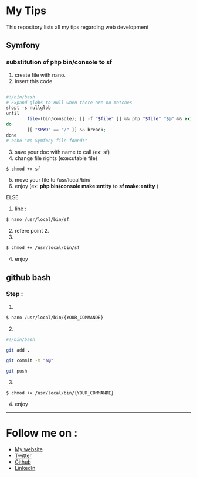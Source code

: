 # My Tips

This repository lists all my tips regarding web development

## Symfony

### substitution of php bin/console to sf

1. create file with nano.
2. insert this code

```php

#!/bin/bash
# Expand globs to null when there are no matches
shopt -s nullglob
until
        file=(bin/console); [[ -f "$file" ]] && php "$file" "$@" && exit;
do
        [[ "$PWD" == "/" ]] && breack;
done
# echo "No Symfony file found!"

```

3. save your doc with name to call (ex: sf)
4. change file rights (executable file)

```bash
$ chmod +x sf
```

5. move your file to /usr/local/bin/
6. enjoy
   (ex: **php bin/console make:entity** to **sf make:entity** )

ELSE

1. line :

```bash
$ nano /usr/local/bin/sf
```

2. refere point 2.
3.

```bash
$ chmod +x /usr/local/bin/sf
```

4. enjoy

## github bash

### Step :

1.

```bash
$ nano /usr/local/bin/{YOUR_COMMANDE}
```

2.

```bash
#!/bin/bash

git add .

git commit -m "$@"

git push

```

3.

```shell
$ chmod +x /usr/local/bin/{YOUR_COMMANDE}
```

4. enjoy

---

# Follow me on :

-   [My website](https://www.agorski.fr/)
-   [Twitter](https://twitter.com/Gorski_anthony)
-   [Github](https://github.com/GorskiAnthony)
-   [LinkedIn](https://www.linkedin.com/in/anthony-gorski/)
